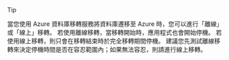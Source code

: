 > [!TIP]
> 當您使用 Azure 資料庫移轉服務將資料庫遷移至 Azure 時，您可以進行「離線」或「線上」移轉。 若使用離線移轉，當移轉開始時，應用程式也會開始停機。 若使用線上移轉，則只會在移轉結束時於完全移轉期間停機。 建議您先測試離線移轉來決定停機時間是否在容忍範圍內；如果無法容忍，則請進行線上移轉。
